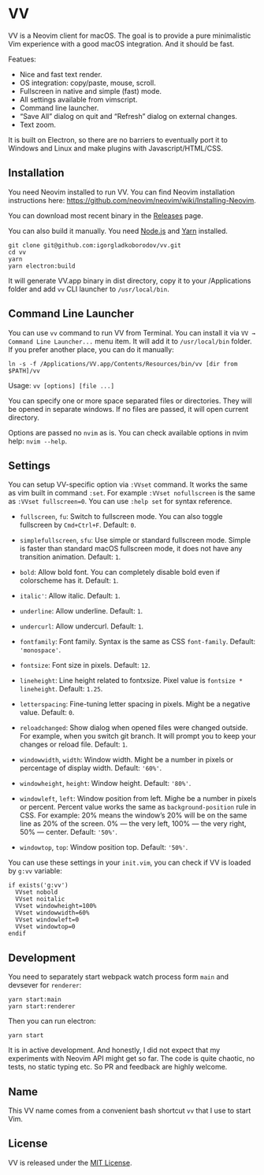 VV
==

VV is a Neovim client for macOS. The goal is to provide a pure minimalistic Vim experience with a good macOS integration. And it should be fast.

Featues:
* Nice and fast text render.
* OS integration: copy/paste, mouse, scroll.
* Fullscreen in native and simple (fast) mode.
* All settings available from vimscript.
* Command line launcher.
* “Save All” dialog on quit and “Refresh” dialog on external changes.
* Text zoom.

It is built on Electron, so there are no barriers to eventually port it to Windows and Linux and make plugins with Javascript/HTML/CSS.

Installation
------------

You need Neovim installed to run VV. You can find Neovim installation instructions here: https://github.com/neovim/neovim/wiki/Installing-Neovim.

You can download most recent binary in the [Releases](https://github.com/igorgladkoborodov/vv/releases) page.

You can also build it manually. You need [Node.js](https://nodejs.org/en/download/) and [Yarn](https://yarnpkg.com/lang/en/) installed.

```
git clone git@github.com:igorgladkoborodov/vv.git
cd vv
yarn
yarn electron:build
```

It will generate VV.app binary in dist directory, copy it to your /Applications folder and add `vv` CLI launcher to `/usr/local/bin`.

Command Line Launcher
---------------------

You can use `vv` command to run VV from Terminal. You can install it via `VV → Command Line Launcher...` menu item. It will add it to `/usr/local/bin` folder. If you prefer another place, you can do it manually:

```
ln -s -f /Applications/VV.app/Contents/Resources/bin/vv [dir from $PATH]/vv
```

Usage: `vv [options] [file ...]`

You can specify one or more space separated files or directories. They will be opened in separate windows. If no files are passed, it will open current directory.

Options are passed no `nvim` as is. You can check available options in nvim help: `nvim --help`.

Settings
--------

You can setup VV-specific option via `:VVset` command. It works the same as vim built in command `:set`. For example `:VVset nofullscreen` is the same as `:VVset fullscreen=0`. You can use `:help set` for syntax reference.

* `fullscreen`, `fu`: Switch to fullscreen mode. You can also toggle fullscreen by `Cmd+Ctrl+F`. Default: `0`.

* `simplefullscreen`, `sfu`: Use simple or standard fullscreen mode. Simple is faster than standard macOS fullscreen mode, it does not have any transition animation. Default: `1`.

* `bold`: Allow bold font. You can completely disable bold even if colorscheme has it. Default: `1`.
* `italic'`: Allow italic. Default: `1`.
* `underline`: Allow underline. Default: `1`.
* `undercurl`: Allow undercurl. Default: `1`.
* `fontfamily`: Font family. Syntax is the same as CSS `font-family`. Default: `'monospace'`.
* `fontsize`: Font size in pixels. Default: `12`.
* `lineheight`: Line height related to fontxsize. Pixel value is `fontsize * lineheight`. Default: `1.25`.
* `letterspacing`: Fine-tuning letter spacing in pixels. Might be a negative value. Default: `0`.
* `reloadchanged`: Show dialog when opened files were changed outside. For example, when you switch git branch. It will prompt you to keep your changes or reload file. Default: `1`.
* `windowwidth`, `width`: Window width. Might be a number in pixels or percentage of display width. Default: `'60%'`.
* `windowheight`, `height`: Window height. Default: `'80%'`.
* `windowleft`, `left`: Window position from left. Mighe be a number in pixels or percent. Percent value works the same as `background-position` rule in CSS. For example: 20% means the window’s 20% will be on the same line as 20% of the screen. 0% — the very left, 100% — the very right, 50% — center. Default: `'50%'`.
* `windowtop`, `top`: Window position top. Default: `'50%'`.

You can use these settings in your `init.vim`, you can check if VV is loaded by `g:vv` variable:

```
if exists('g:vv')
  VVset nobold
  VVset noitalic
  VVset windowheight=100%
  VVset windowwidth=60%
  VVset windowleft=0
  VVset windowtop=0
endif
```

Development
-----------

You need to separately start webpack watch process form `main` and devsever for `renderer`:
```
yarn start:main
yarn start:renderer
```

Then you can run electron:
```
yarn start
```

It is in active development. And honestly, I did not expect that my experiments with Neovim API might get so far. The code is quite chaotic, no tests, no static typing etc. So PR and feedback are highly welcome.

Name
----

This VV name comes from a convenient bash shortcut `vv` that I use to start Vim.

License
-------

VV is released under the [MIT License](https://opensource.org/licenses/MIT).
